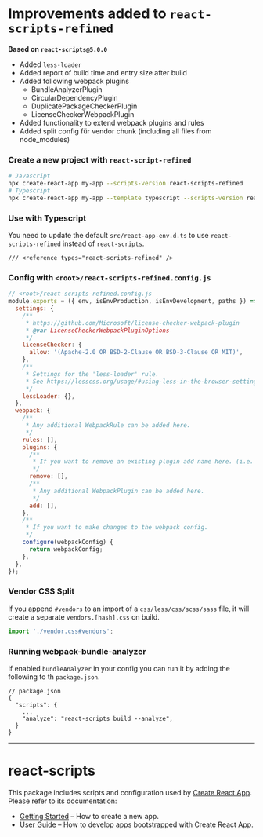 # Improvements added to `react-scripts-refined`

**Based on `react-scripts@5.0.0`**

- Added `less-loader`
- Added report of build time and entry size after build
- Added following webpack plugins
  - BundleAnalyzerPlugin
  - CircularDependencyPlugin
  - DuplicatePackageCheckerPlugin
  - LicenseCheckerWebpackPlugin
- Added functionality to extend webpack plugins and rules
- Added split config für vendor chunk (including all files from node_modules)

### Create a new project with `react-script-refined`

```bash
# Javascript
npx create-react-app my-app --scripts-version react-scripts-refined
# Typescript
npx create-react-app my-app --template typescript --scripts-version react-scripts-refined
```

### Use with Typescript

You need to update the default `src/react-app-env.d.ts` to use `react-scripts-refined` instead of `react-scripts`.

```
/// <reference types="react-scripts-refined" />
```

### Config with `<root>/react-scripts-refined.config.js`

```js
// <root>/react-scripts-refined.config.js
module.exports = ({ env, isEnvProduction, isEnvDevelopment, paths }) => ({
  settings: {
    /**
     * https://github.com/Microsoft/license-checker-webpack-plugin
     * @var LicenseCheckerWebpackPluginOptions
     */
    licenseChecker: {
      allow: '(Apache-2.0 OR BSD-2-Clause OR BSD-3-Clause OR MIT)',
    },
    /**
     * Settings for the 'less-loader' rule.
     * See https://lesscss.org/usage/#using-less-in-the-browser-setting-options for info about options.
     */
    lessLoader: {},
  },
  webpack: {
    /**
     * Any additional WebpackRule can be added here.
     */
    rules: [],
    plugins: {
      /**
       * If you want to remove an existing plugin add name here. (i.e. ['WebpackManifestPlugin'])
       */
      remove: [],
      /**
       * Any additional WebpackPlugin can be added here.
       */
      add: [],
    },
    /**
     * If you want to make changes to the webpack config.
     */
    configure(webpackConfig) {
      return webpackConfig;
    },
  },
});
```

### Vendor CSS Split

If you append `#vendors` to an import of a `css/less/css/scss/sass` file, it will create a separate `vendors.[hash].css` on build.

```js
import './vendor.css#vendors';
```

### Running webpack-bundle-analyzer

If enabled `bundleAnalyzer` in your config you can run it by adding the following to th `package.json`.

```
// package.json
{
  "scripts": {
    ...
    "analyze": "react-scripts build --analyze",
  }
}
```

---

# react-scripts

This package includes scripts and configuration used by [Create React App](https://github.com/facebook/create-react-app).<br>
Please refer to its documentation:

- [Getting Started](https://facebook.github.io/create-react-app/docs/getting-started) – How to create a new app.
- [User Guide](https://facebook.github.io/create-react-app/) – How to develop apps bootstrapped with Create React App.

